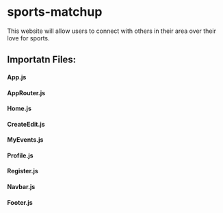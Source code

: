 # sports-matchup
This website will allow users to connect with others in their area over their love for sports.

## Importatn Files:
#### App.js
#### AppRouter.js
#### Home.js
#### CreateEdit.js
#### MyEvents.js
#### Profile.js
#### Register.js
#### Navbar.js
#### Footer.js